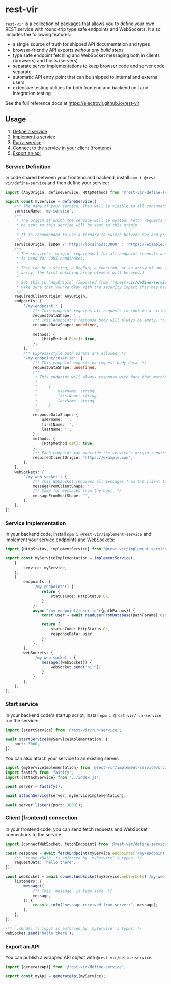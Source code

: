 # rest-vir

`rest-vir` is a collection of packages that allows you to define your own REST service with round-trip type safe endpoints and WebSockets. It also includes the following features:

-   a single source of truth for shipped API documentation and types
-   browser-friendly API exports _without any build steps_
-   type safe endpoint fetching and WebSocket messaging both in clients (browsers) and hosts (servers)
-   separate server implementations to keep browser code and server code separate
-   automatic API entry point that can be shipped to internal and external users
-   extensive testing utilities for both frontend and backend unit and integration testing

See the full reference docs at https://electrovir.github.io/rest-vir

## Usage

1. [Define a service](#service-definition)
2. [Implement a service](#service-implementation)
3. [Run a service](#start-service)
4. [Connect to the service in your client (frontend)](#client-frontend-connection)
5. [Export an api](#export-an-api)

### Service Definition

In code shared between your frontend and backend, install `npm i @rest-vir/define-service` and then define your service:

```TypeScript
import {AnyOrigin, defineService, HttpMethod} from '@rest-vir/define-service';

export const myService = defineService({
    /** The name of your service. This will be visible to all consumers of this service definition. */
    serviceName: 'my-service',
    /**
     * The origin at which the service will be hosted. Fetch requests and WebSocket connections will
     * be sent to this service will be sent to this origin.
     *
     * It is recommended to use a ternary to switch between dev and prod origins.
     */
    serviceOrigin: isDev ? 'http://localhost:3000' : 'https://example.com',
    /**
     * The service's `origin` requirement for all endpoint requests and WebSocket connections. This
     * is used for CORS handshakes.
     *
     * This can be a string, a RegExp, a function, or an array of any of those. (If this is an
     * array, the first matching array element will be used.)
     *
     * Set this to `AnyOrigin` (imported from `'@rest-vir/define-service'`) to allow any origins.
     * Make sure that you're okay with the security impact this may have on your users of doing so.
     */
    requiredClientOrigin: AnyOrigin,
    endpoints: {
        '/my-endpoint': {
            /** This endpoint requires all requests to contain a string body. */
            requestDataShape: '',
            /** This endpoint's response body will always be empty. */
            responseDataShape: undefined,

            methods: {
                [HttpMethod.Post]: true,
            },
        },
        /** Express-style path params are allowed. */
        '/my-endpoint/:user-id': {
            /** This endpoint expects no request body data. */
            requestDataShape: undefined,
            /**
             * This endpoint will always response with data that matches:
             *
             *     {
             *         username: string,
             *         firstName: string,
             *         lastName: string
             *     }
             */
            responseDataShape: {
                username: '',
                firstName: '',
                lastName: '',
            },
            methods: {
                [HttpMethod.Get]: true,
            },
            /** Each endpoint may override the service's origin requirement. */
            requiredClientOrigin: 'https://example.com',
        },
    },
    webSockets: {
        '/my-web-socket': {
            /** This WebSocket requires all messages from the client to be a string. */
            messageFromClientShape: '',
            /** Same for messages from the host. */
            messageFromHostShape: '',
        },
    },
});
```

### Service Implementation

In your backend code, install `npm i @rest-vir/implement-service` and implement your service endpoints and WebSockets:

```TypeScript
import {HttpStatus, implementService} from '@rest-vir/implement-service';

export const myServiceImplementation = implementService(
    {
        service: myService,
    },
    {
        endpoints: {
            '/my-endpoint'() {
                return {
                    statusCode: HttpStatus.Ok,
                };
            },
            async '/my-endpoint/:user-id'({pathParams}) {
                const user = await readUserFromDatabase(pathParams['user-id']);

                return {
                    statusCode: HttpStatus.Ok,
                    responseData: user,
                };
            },
        },
        webSockets: {
            '/my-web-socket': {
                message({webSocket}) {
                    webSocket.send('hi!');
                },
            },
        },
    },
);
```

### Start service

In your backend code's startup script, install `npm i @rest-vir/run-service` run the service:

```TypeScript
import {startService} from '@rest-vir/run-service';

await startService(myServiceImplementation, {
    port: 3000,
});
```

You can also attach your service to an existing server:

```TypeScript
import {myServiceImplementation} from '@rest-vir/implement-service/src/examples/my-service.example.js';
import fastify from 'fastify';
import {attachService} from '../index.js';

const server = fastify();

await attachService(server, myServiceImplementation);

await server.listen({port: 3000});
```

### Client (frontend) connection

In your frontend code, you can send fetch requests and WebSocket connections to the service:

```TypeScript
import {connectWebSocket, fetchEndpoint} from '@rest-vir/define-service';

const response = await fetchEndpoint(myService.endpoints['/my-endpoint'], {
    /** `requestData` is enforced by `myService`'s types. */
    requestData: 'hello there',
});

const webSocket = await connectWebSocket(myService.webSockets['/my-web-socket'], {
    listeners: {
        message({
            /** This `message` is type safe. */
            message,
        }) {
            console.info('message received from server:', message);
        },
    },
});

/** `.send()`'s input is enforced by `myService`'s types. */
webSocket.send('hello there');
```

### Export an API

You can publish a wrapped API object with `@rest-vir/define-service`:

```TypeScript
import {generateApi} from '@rest-vir/define-service';

export const myApi = generateApi(myService);
```
